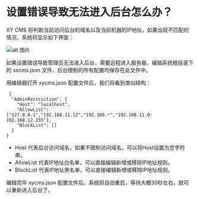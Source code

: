# 设置错误导致无法进入后台怎么办？

XY CMS 将判断当前访问后台的域名以及当前机器的IP地址，如果出现不匹配的情况，系统将显示如下界面：

![alt 图片](/assets/img/plugin/restriction/20210803155623.png)

如果设置错误导致管理员无法进入后台，需要远程进入服务器，编辑系统根目录下的 sscms.json 文件，后台限制的所有配置均保存在此文件中。

用编辑器打开 xycms.json 配置文件后，我们将看到类似结构：

```
 {
  "AdminRestriction": {
    "Host": "localhost",
    "AllowList": ["127.0.0.1","192.168.11.12","192.168.*","192.168.11.0-192.168.12.255"],
    "BlockList": []
  }
}

```
* Host 代表后台访问域名，如果不限制访问域名，可以将Host设置为空字符串。
* AllowList 代表IP地址白名单，可以直接编辑新增或移除IP地址规则。
* BlockList 代表IP地址黑名单，可以直接编辑新增或移除IP地址规则。

编辑完毕 xycms.json 配置文件后，系统将自动重启，等待大概30秒左右，就可以重新进入后台了。
